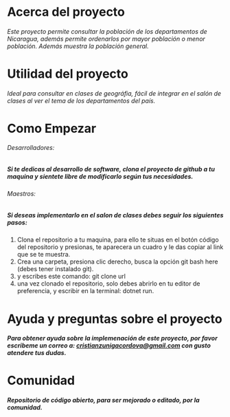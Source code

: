 # Acerca del proyecto 
###### Este proyecto permite consultar la población de los departamentos de Nicaragua, además permite ordenarlos por mayor población o menor población. Además muestra la población general. 

# Utilidad del proyecto 
###### Ideal para consultar en clases de geográfia, fácil de integrar en el salón de clases al ver el tema de los departamentos del país.

# Como Empezar
###### Desarrolladores: 
##### Si te dedicas al desarrollo de software, clona el proyecto de github a tu maquina y sientete libre de modificarlo según tus necesidades. 

###### Maestros: 
##### Si deseas implementarlo en el salon de clases debes seguir los siguientes pasos: 
1.  Clona el repositorio a tu maquina, para ello te situas en el botón código del repositorio y presionas, te aparecera un cuadro y le das copiar al link que se te muestra.
2. Crea una carpeta, presiona clic derecho, busca la opción git bash here (debes tener instalado git).
3. y escribes este comando: git clone url 
4. una vez clonado el repositorio, solo debes abrirlo en tu editor de preferencia, y escribir en la terminal: dotnet run.

# Ayuda y preguntas sobre el proyecto 
##### Para obtener ayuda sobre la implemenación de este proyecto, por favor escribeme un correo a: cristianzunigacordova@gmail.com con gusto atendere tus dudas. 

# Comunidad 
##### Repositorio de código abierto, para ser mejorado o editado, por la comunidad.


